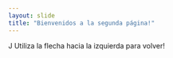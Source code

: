 ```yaml
---
layout: slide
title: "Bienvenidos a la segunda página!"
---
```

J
Utiliza la flecha hacia la izquierda para volver!
